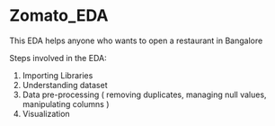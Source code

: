 # Zomato_EDA

This EDA helps anyone who wants to open a restaurant in Bangalore

Steps involved in the EDA:
1. Importing Libraries
2. Understanding dataset
3. Data pre-processing ( removing duplicates, managing null values, manipulating columns )
4. Visualization
